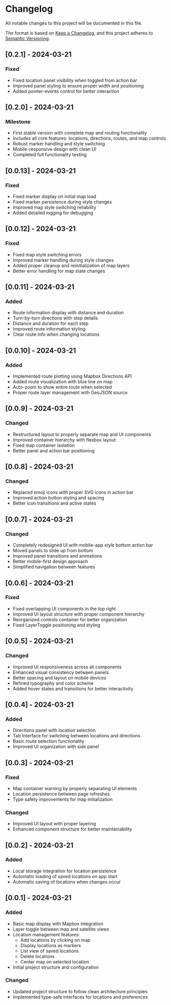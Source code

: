 # Changelog

All notable changes to this project will be documented in this file.

The format is based on [Keep a Changelog](https://keepachangelog.com/en/1.0.0/),
and this project adheres to [Semantic Versioning](https://semver.org/spec/v2.0.0.html).

## [0.2.1] - 2024-03-21

### Fixed
- Fixed location panel visibility when toggled from action bar
- Improved panel styling to ensure proper width and positioning
- Added pointer-events control for better interaction

## [0.2.0] - 2024-03-21

### Milestone
- First stable version with complete map and routing functionality
- Includes all core features: locations, directions, routes, and map controls
- Robust marker handling and style switching
- Mobile-responsive design with clean UI
- Completed full functionality testing

## [0.0.13] - 2024-03-21

### Fixed
- Fixed marker display on initial map load
- Fixed marker persistence during style changes
- Improved map style switching reliability
- Added detailed logging for debugging

## [0.0.12] - 2024-03-21

### Fixed
- Fixed map style switching errors
- Improved marker handling during style changes
- Added proper cleanup and reinitialization of map layers
- Better error handling for map state changes

## [0.0.11] - 2024-03-21

### Added
- Route information display with distance and duration
- Turn-by-turn directions with step details
- Distance and duration for each step
- Improved route information styling
- Clear route info when changing locations

## [0.0.10] - 2024-03-21

### Added
- Implemented route plotting using Mapbox Directions API
- Added route visualization with blue line on map
- Auto-zoom to show entire route when selected
- Proper route layer management with GeoJSON source

## [0.0.9] - 2024-03-21

### Changed
- Restructured layout to properly separate map and UI components
- Improved container hierarchy with flexbox layout
- Fixed map container isolation
- Better panel and action bar positioning

## [0.0.8] - 2024-03-21

### Changed
- Replaced emoji icons with proper SVG icons in action bar
- Improved action button styling and spacing
- Better icon transitions and active states

## [0.0.7] - 2024-03-21

### Changed
- Completely redesigned UI with mobile-app style bottom action bar
- Moved panels to slide up from bottom
- Improved panel transitions and animations
- Better mobile-first design approach
- Simplified navigation between features

## [0.0.6] - 2024-03-21

### Fixed
- Fixed overlapping UI components in the top right
- Improved UI layout structure with proper component hierarchy
- Reorganized controls container for better organization
- Fixed LayerToggle positioning and styling

## [0.0.5] - 2024-03-21

### Changed
- Improved UI responsiveness across all components
- Enhanced visual consistency between panels
- Better spacing and layout on mobile devices
- Refined typography and color scheme
- Added hover states and transitions for better interactivity

## [0.0.4] - 2024-03-21

### Added
- Directions panel with location selection
- Tab interface for switching between locations and directions
- Basic route selection functionality
- Improved UI organization with side panel

## [0.0.3] - 2024-03-21

### Fixed
- Map container warning by properly separating UI elements
- Location persistence between page refreshes
- Type safety improvements for map initialization

### Changed
- Improved UI layout with proper layering
- Enhanced component structure for better maintainability

## [0.0.2] - 2024-03-21

### Added
- Local storage integration for location persistence
- Automatic loading of saved locations on app start
- Automatic saving of locations when changes occur

## [0.0.1] - 2024-03-21

### Added
- Basic map display with Mapbox integration
- Layer toggle between map and satellite views
- Location management features:
  - Add locations by clicking on map
  - Display locations as markers
  - List view of saved locations
  - Delete locations
  - Center map on selected location
- Initial project structure and configuration

### Changed
- Updated project structure to follow clean architecture principles
- Implemented type-safe interfaces for locations and preferences 